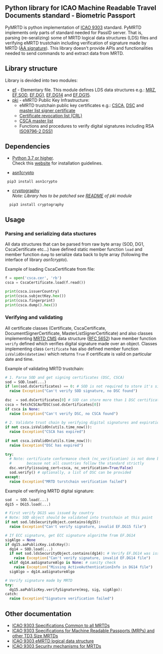 ## Python library for ICAO Machine Readable Travel Documents standard - Biometric Passport
PyMRTD is python implementation of [ICAO 9303](https://www.icao.int/publications/pages/publication.aspx?docnum=9303) standard.
PyMRTD implements only parts of standard needed for PassID server. That is, parsing (re-seralizing) some of MRTD logical data structures (LDS) files
and verifying eMRTD trustchain including verification of signature made by MRTD ([AA signature](https://github.com/ZeroPass/PassID-Server/blob/949d44b8bebe6d79cb529e8f7d9f922cb39e48a5/src/pymrtd/pki/keys.py#L231-L249)).
This library doesn't provide APIs and functionalities needed to send commands to and extract data from MRTD.

## Library structure
Library is devided into two modules:
* [ef](https://github.com/ZeroPass/PassID-Server/tree/master/src/pymrtd/ef) - Elementary file. This module defines LDS data structures
e.g.: [MRZ](https://github.com/ZeroPass/PassID-Server/blob/11a211266ac69616e2863ce4ea250d66329918b9/src/pymrtd/ef/mrz.py), [EF.SOD](https://github.com/ZeroPass/PassID-Server/blob/6abe36a9ffbfabed8c4f1d62722a00de0db47f3e/src/pymrtd/ef/sod.py#L135-L195), [EF.DG1](https://github.com/ZeroPass/PassID-Server/blob/6abe36a9ffbfabed8c4f1d62722a00de0db47f3e/src/pymrtd/ef/dg.py#L148-L158), [EF.DG14](https://github.com/ZeroPass/PassID-Server/blob/6abe36a9ffbfabed8c4f1d62722a00de0db47f3e/src/pymrtd/ef/dg.py#L161-L185) and [EF.DG15](https://github.com/ZeroPass/PassID-Server/blob/6abe36a9ffbfabed8c4f1d62722a00de0db47f3e/src/pymrtd/ef/dg.py#L189-L203).
* [pki](https://github.com/ZeroPass/PassID-Server/tree/master/src/pymrtd/pki) - eMRTD Public Key Infrastructure:  
  - eMRTD trustchain public key certificates e.g.: [CSCA](https://github.com/ZeroPass/PassID-Server/blob/3a2d430abf3df95fdfdfa86159b12b48fd84aaf1/src/pymrtd/pki/x509.py#L121-L153), [DSC](https://github.com/ZeroPass/PassID-Server/blob/3a2d430abf3df95fdfdfa86159b12b48fd84aaf1/src/pymrtd/pki/x509.py#L193-L219) and [master list signer certificate](https://github.com/ZeroPass/PassID-Server/blob/3a2d430abf3df95fdfdfa86159b12b48fd84aaf1/src/pymrtd/pki/x509.py#L157-L189)  
  - [Certificate revocation list (CRL)](https://github.com/ZeroPass/PassID-Server/blob/949d44b8bebe6d79cb529e8f7d9f922cb39e48a5/src/pymrtd/pki/crl.py)
  - [CSCA master list](https://github.com/ZeroPass/PassID-Server/blob/949d44b8bebe6d79cb529e8f7d9f922cb39e48a5/src/pymrtd/pki/ml.py#L40-L87)
  - Functions and procedures to verify digital signatures including RSA [ISO9796-2 DSS1](https://github.com/ZeroPass/PassID-Server/blob/949d44b8bebe6d79cb529e8f7d9f922cb39e48a5/src/pymrtd/pki/iso9796e2.py)
## Dependencies
* [Python 3.7 or higher](https://www.python.org/downloads/).<br>
  Check this [website](https://wiki.python.org/moin/BeginnersGuide/Download) for installation guidelines.

* [asn1crypto](https://github.com/wbond/asn1crypto)
```
 pip3 install asn1crypto
```

* [cryptography](https://github.com/pyca/cryptography)     
*Note: Library has to be patched see [README](https://github.com/ZeroPass/PassID-Server/blob/master/src/pymrtd/pki/README.md) of pki module*
```
  pip3 install cryptography
```

## Usage
### Parsing and serializing data stuctures
All data structures that can be parsed from raw byte array (SOD, DG1, CscaCertificate etc...) have defined 
static member function `load` and member function `dump` to serialize data back to byte array (following the interface of library *asn1crypto*).

Example of loading CscaCertificate from file:
```python
f = open('csca.cer', 'rb')
csca = CscaCertificate.load(f.read())

print(csca.issuerCountry)
print(csca.subjectKey.hex())
print(csca.fingerprint)
print(csca.dump().hex())
```

### Verifying and validating
All certificate classes (Certificate, CscaCertificate, DocumentSignerCertificate, MasterListSignerCertificate) and also classes implementing [MRTD CMS](https://github.com/ZeroPass/PassID-Server/blob/45d92ef090506db3d202178b5742854ebebf16fd/src/pymrtd/pki/cms.py#L180) data structure ([RFC 5652](https://tools.ietf.org/html/rfc5652)) have member function `verify` defined which verifies digital signature made over an object.
Classes implementing class `Certificate` has also defined member function `isValidOn(datetime)` which returns `True` if certificate is valid on particular date and time.

Example of validating MRTD trustchain:
```python
# 1. Parse SOD and get signing certificates (DSC, CSCA)
sod = SOD.load(...)
if len(sod.dsCertificates) == 0: # SOD is not required to store it's signer DSC certificate. 
  raise Exception("Can't verify SOD signature, no DSC found")
  
dsc  = sod.dsCertificates[0] # SOD can store more than 1 DSC certificate by definition
csca = fetchCSCAofDSC(sod.dsCertificates[0])
if csca is None:
  raise Exception("Can't verify DSC, no CSCA found")
  
# 2. Validate trust chain by verifying digital signatures and expiration time of certificates
if not csca.isValidOn(utils.time_now()):
  raise Exception("CSCA has expired")
  
if not csca.isValidOn(utils.time_now()):
  raise Exception("DSC has expired")
  
try:
  # Note: certificate conformance check (nc_verification) is not done by default
  #       because not all countries follow the standard strictly
  dsc.verify(issuing_cert=csca, nc_verification=True/False)   
  sod.verify() # optionally, a list of DSC can be provided
except:
  raise Exception("MRTD turstchain verification failed")
```

Example of verifying MRTD digital signature:
```python
sod  = SOD.load(...)
dg15 = DG15.load(...)

# First verify DG15 was issued by country
# Note: SOD object should be validated into trustchain at this point
if not sod.ldsSecurityObject.contains(dg15):
  raise Exception("Can't verify signature, invalid EF.DG15 file")

# If ECC signature, get ECC signature algorithm from EF.DG14
sigAlgo = None
if dg15.aaPublicKey.isEcKey():
  dg14 = SOD.load(...)
  if not sod.ldsSecurityObject.contains(dg14): # Verify EF.DG14 was issued by country
    raise Exception("Can't verify signature, invalid EF.DG14 file")
  elif dg14.aaSignatureAlgo is None: # sanity check
    raise Exception("Missing ActiveAuthenticationInfo in DG14 file")
  sigAlgo = dg14.aaSignatureAlgo

# Verify signature made by MRTD
try:
  dg15.aaPublicKey.verifySignature(msg, sig, sigAlgo):
catch:
  raise Exception("Signature verification failed")
```

## Other documentation
* [ICAO 9303 Specifications Common to all MRTDs](https://www.icao.int/publications/Documents/9303_p3_cons_en.pdf)
* [ICAO 9303 Specifications for Machine Readable Passports (MRPs) and other TD3 Size MRTDs](https://www.icao.int/publications/Documents/9303_p4_cons_en.pdf)
* [ICAO 9303 eMRTD logical data structure](https://www.icao.int/publications/Documents/9303_p10_cons_en.pdf)
* [ICAO 9303 Security mechanisms for MRTDs](https://www.icao.int/publications/Documents/9303_p11_cons_en.pdf)
